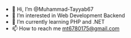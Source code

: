 - 👋 Hi, I’m @Muhammad-Tayyab67
- 👀 I’m interested in Web Development Backend
- 🌱 I’m currently learning PHP and .NET
- 📫 How to reach me mt6780175@gmail.com

<!---
Muhammad-Tayyab67/Muhammad-Tayyab67 is a ✨ special ✨ repository because its `README.md` (this file) appears on your GitHub profile.
You can click the Preview link to take a look at your changes.
--->
